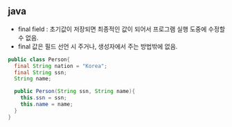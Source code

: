 ## java
- final field : 초기값이 저장되면 최종적인 값이 되어서 프로그램 실행 도중에 수정할 수 없음.
- final 값은 필드 선언 시 주거나, 생성자에서 주는 방법밖에 없음.
``` java
public class Person{
  final String nation = "Korea";
  final String ssn;
  String name;

  public Person(String ssn, String name){
    this.ssn = ssn;
    this.name = name;
  }
}
```
